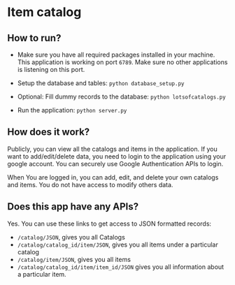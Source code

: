 # Item catalog

## How to run?

* Make sure you have all required packages installed in your machine. This application is working on port `6789`. Make sure no other applications is listening on this port.

* Setup the database and tables: `python database_setup.py`

* Optional: Fill dummy records to the database: `python lotsofcatalogs.py`

* Run the application: `python server.py`

## How does it work?

Publicly, you can view all the catalogs and items in the application. If you want to add/edit/delete data, you need to login to the application using your google account. You can securely use Google Authentication APIs to login.

When You are logged in, you can add, edit, and delete your own catalogs and items. You do not have access to modify others data.

## Does this app have any APIs?

Yes. You can use these links to get access to JSON formatted records:

* `/catalog/JSON`, gives you all Catalogs
* `/catalog/catalog_id/item/JSON`, gives you all items under a particular catalog
* `/catalog/item/JSON`, gives you all items
* `/catalog/catalog_id/item/item_id/JSON` gives you all information about a particular item.
